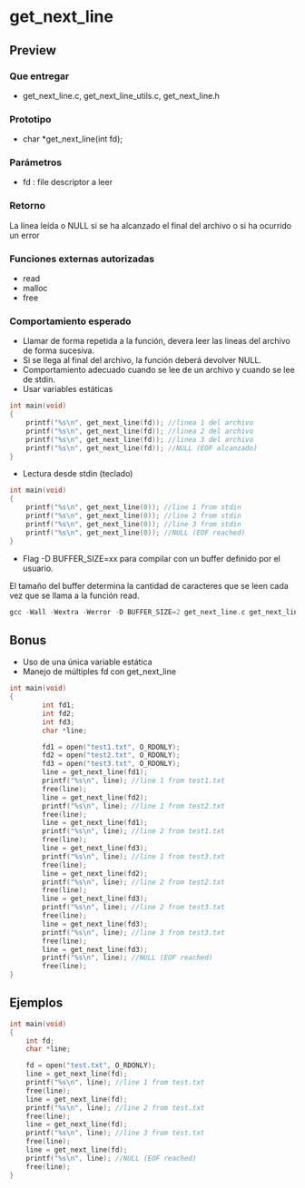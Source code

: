 # get_next_line


## Preview

### Que entregar
- get_next_line.c, get_next_line_utils.c, get_next_line.h

### Prototipo
- char *get_next_line(int fd);

### Parámetros
- fd : file descriptor a leer

### Retorno
La línea leída o NULL si se ha alcanzado el final del archivo o si ha ocurrido un error

### Funciones externas autorizadas
- read
- malloc
- free

### Comportamiento esperado

- Llamar de forma repetida a la función, devera leer las lineas del archivo de forma sucesiva.
- Si se llega al final del archivo, la función deberá devolver NULL.
- Comportamiento adecuado cuando se lee de un archivo y cuando se lee de stdin.
- Usar variables estáticas
```c
int main(void)
{
	printf("%s\n", get_next_line(fd)); //linea 1 del archivo
	printf("%s\n", get_next_line(fd)); //linea 2 del archivo
	printf("%s\n", get_next_line(fd)); //linea 3 del archivo
	printf("%s\n", get_next_line(fd)); //NULL (EOF alcanzado)
}
```

- Lectura desde stdin (teclado)
```c
int main(void)
{
    printf("%s\n", get_next_line(0)); //line 1 from stdin
    printf("%s\n", get_next_line(0)); //line 2 from stdin
    printf("%s\n", get_next_line(0)); //line 3 from stdin
    printf("%s\n", get_next_line(0)); //NULL (EOF reached)
}
```

- Flag -D BUFFER_SIZE=xx para compilar con un buffer definido por el usuario.

El tamaño del buffer determina la cantidad de caracteres que se leen cada vez que se llama a la función read.

```c
gcc -Wall -Wextra -Werror -D BUFFER_SIZE=2 get_next_line.c get_next_line_utils.c


```

## Bonus


- Uso de una única variable estática
- Manejo de múltiples fd con get_next_line
```c
int main(void)
{
		int fd1;
		int fd2;
		int fd3;
		char *line;

		fd1 = open("test1.txt", O_RDONLY);
		fd2 = open("test2.txt", O_RDONLY);
		fd3 = open("test3.txt", O_RDONLY);
		line = get_next_line(fd1);
		printf("%s\n", line); //line 1 from test1.txt
		free(line);
		line = get_next_line(fd2);
		printf("%s\n", line); //line 1 from test2.txt
		free(line);
		line = get_next_line(fd1);
		printf("%s\n", line); //line 2 from test1.txt
		free(line);
		line = get_next_line(fd3);
		printf("%s\n", line); //line 1 from test3.txt
		free(line);
		line = get_next_line(fd2);
		printf("%s\n", line); //line 2 from test2.txt
		free(line);
		line = get_next_line(fd3);
		printf("%s\n", line); //line 2 from test3.txt
		free(line);
		line = get_next_line(fd3);
		printf("%s\n", line); //line 3 from test3.txt
		free(line);
		line = get_next_line(fd3);
		printf("%s\n", line); //NULL (EOF reached)
		free(line);
}
```

## Ejemplos

```c
int main(void)
{
	int fd;
	char *line;

	fd = open("test.txt", O_RDONLY);
	line = get_next_line(fd);
	printf("%s\n", line); //line 1 from test.txt
	free(line);
	line = get_next_line(fd);
	printf("%s\n", line); //line 2 from test.txt
	free(line);
	line = get_next_line(fd);
	printf("%s\n", line); //line 3 from test.txt
	free(line);
	line = get_next_line(fd);
	printf("%s\n", line); //NULL (EOF reached)
	free(line);
}
```

```c
